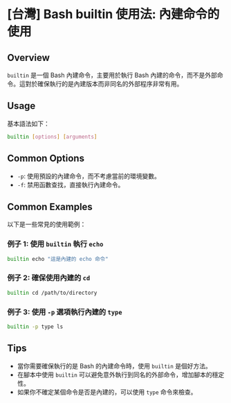 # [台灣] Bash builtin 使用法: 內建命令的使用

## Overview
`builtin` 是一個 Bash 內建命令，主要用於執行 Bash 內建的命令，而不是外部命令。這對於確保執行的是內建版本而非同名的外部程序非常有用。

## Usage
基本語法如下：
```bash
builtin [options] [arguments]
```

## Common Options
- `-p`: 使用預設的內建命令，而不考慮當前的環境變數。
- `-f`: 禁用函數查找，直接執行內建命令。

## Common Examples
以下是一些常見的使用範例：

### 例子 1: 使用 `builtin` 執行 `echo`
```bash
builtin echo "這是內建的 echo 命令"
```

### 例子 2: 確保使用內建的 `cd`
```bash
builtin cd /path/to/directory
```

### 例子 3: 使用 `-p` 選項執行內建的 `type`
```bash
builtin -p type ls
```

## Tips
- 當你需要確保執行的是 Bash 的內建命令時，使用 `builtin` 是個好方法。
- 在腳本中使用 `builtin` 可以避免意外執行到同名的外部命令，增加腳本的穩定性。
- 如果你不確定某個命令是否是內建的，可以使用 `type` 命令來檢查。